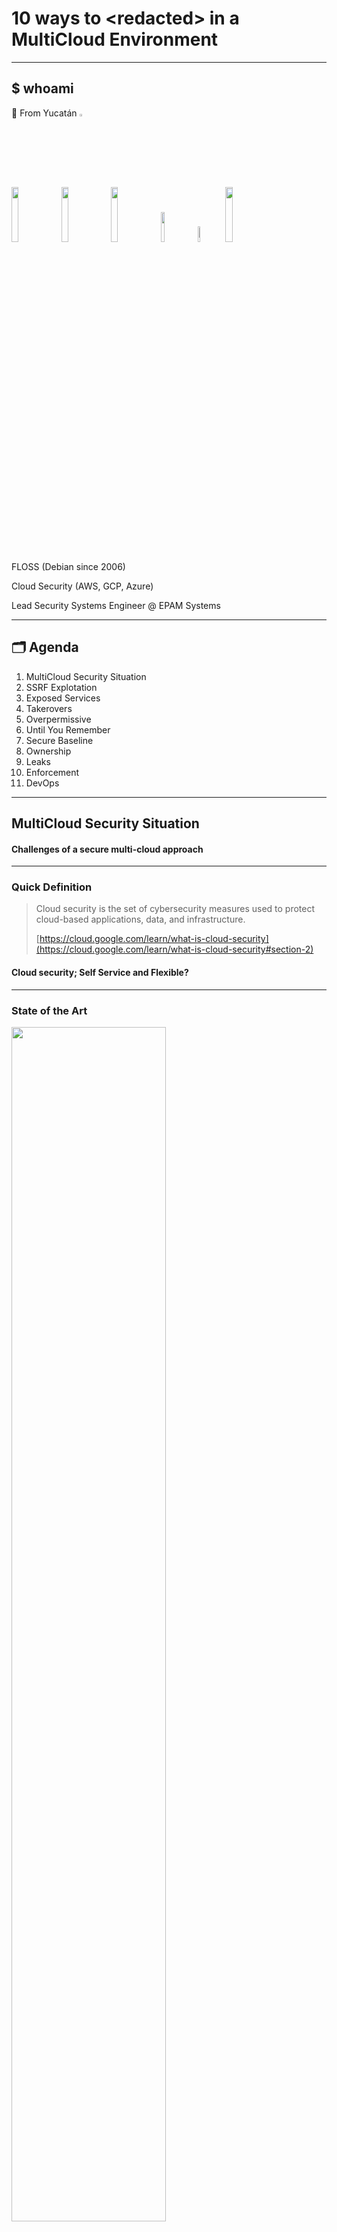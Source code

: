 <!-- .slide: data-background="./_assets/img/bg.png"; data-state="hide-menubar"; -->
# 10 ways to \<redacted\> in a MultiCloud Environment

---
<!-- .slide: data-state="hide-menubar"; -->
## $ whoami

<div> 👋 From Yucatán <img src="./_assets/img/bandera.jpg" alt="bandera de la hermana republica :v" width="3%" height="auto"><BR><img src="./_assets/img/tacos.jpg" alt="" width="15%" height="auto"> <img src="./_assets/img/playa.jpg" alt="" width="15%" height="auto"> <img src="./_assets/img/ceviche.jpg" alt="" width="15%" height="auto"> <img src="./_assets/img/mtb.jpg" alt="" width="11%" height="auto"> <img src="./_assets/img/yucatux.jpg" alt="" width="8%" height="auto"> <img src="./_assets/img/chuburna.jpg" alt="" width="15%" height="auto"></div><!-- .element: class="fragment" -->

FLOSS (Debian since 2006) <!-- .element: class="fragment" -->

Cloud Security (AWS, GCP, Azure)</div><!-- .element: class="fragment" -->

Lead Security Systems Engineer @ EPAM Systems <!-- .element: class="fragment" -->


---
<!-- .slide: data-state="hide-menubar"; -->
## 🗂️ Agenda

01. MultiCloud Security Situation<!-- .element: class="animate__flipInX" -->
02. SSRF Explotation<!-- .element: class="animate__flipInX" -->
03. Exposed Services<!-- .element: class="animate__flipInX" -->
04. Takerovers<!-- .element: class="animate__flipInX" -->
05. Overpermissive<!-- .element: class="animate__flipInX" -->
06. Until You Remember<!-- .element: class="animate__flipInX" -->
07. Secure Baseline<!-- .element: class="animate__flipInX" -->
08. Ownership<!-- .element: class="animate__flipInX" -->
09. Leaks<!-- .element: class="animate__flipInX" -->
10. Enforcement<!-- .element: class="animate__flipInX" -->
11. DevOps<!-- .element: class="animate__flipInX" -->


---
<!-- .slide: data-background="./_assets/img/bg.png"; data-state="hide-menubar"; data-name="Intro"; -->
## MultiCloud Security Situation

#### Challenges of a secure multi-cloud approach


---
### Quick Definition

> Cloud security is the set of cybersecurity measures used to protect cloud-based applications, data, and infrastructure.
>
> [https://cloud.google.com/learn/what-is-cloud-security](https://cloud.google.com/learn/what-is-cloud-security#section-2)

#### Cloud security;  <!-- .element: class="fragment" --> **Self Service**  <!-- .element: class="fragment highlight-blue" --> and **Flexible**?  <!-- .element: class="fragment highlight-blue" -->


---
<!-- .slide: data-background="./_assets/img/rocket-bug.webp"; data-background-size="10%"; data-background-position="5% 15%"; -->
### State of the Art

<img src="./img/current-state.png" width="70%" height="auto">

Source: [Current state of Cloud Security, CSHub 2023](https://www.cshub.com/cloud/reports/the-future-of-cloud-security)
<!-- .element: style="text-align: right;"-->


---
### Cloud Service Providers vs Misconfigurations

#### Why are we still failing so often?

[https://cloud.google.com/blog/products/identity-security/automatically-disabling-leaked-service-account-keys-what-you-need-to-know](https://cloud.google.com/blog/products/identity-security/automatically-disabling-leaked-service-account-keys-what-you-need-to-know)<!-- .element: class="fragment" -->

[https://docs.aws.amazon.com/securityhub/latest/userguide/fsbp-standard.html](https://docs.aws.amazon.com/securityhub/latest/userguide/fsbp-standard.html)<!-- .element: class="fragment" -->


---
#### Hey redteam

[https://hacktodef.com/addressed-aws-defaults-risks-oidc-terraform-and-anonymous-to-administratoraccess](https://hacktodef.com/addressed-aws-defaults-risks-oidc-terraform-and-anonymous-to-administratoraccess)

[https://unit42.paloaltonetworks.com/large-scale-cloud-extortion-operation/](https://unit42.paloaltonetworks.com/large-scale-cloud-extortion-operation/)

[https://ramimac.me/poisoning-ssm-command-docs](https://ramimac.me/poisoning-ssm-command-docs)

[https://dagrz.com/writing/aws-security/hacking-github-aws-oidc/](https://dagrz.com/writing/aws-security/hacking-github-aws-oidc/)

[https://www.scmagazine.com/news/critical-vulnerabilities-in-6-aws-services-disclosed-at-black-hat-usa](https://www.scmagazine.com/news/critical-vulnerabilities-in-6-aws-services-disclosed-at-black-hat-usa)

[https://medium.com/@adammesser_51095/cloud-digital-forensics-and-incident-response-aws-iam-privilege-escalation-leads-to-ec2-2d787a4e99a7](https://medium.com/@adammesser_51095/cloud-digital-forensics-and-incident-response-aws-iam-privilege-escalation-leads-to-ec2-2d787a4e99a7)

[https://blog.richardfan.xyz/2024/08/02/reusable-workflow-is-good-until-you-realize-your-identity-is-also-reusable-by-anyone.html ](https://blog.richardfan.xyz/2024/08/02/reusable-workflow-is-good-until-you-realize-your-identity-is-also-reusable-by-anyone.html )

[https://github.com/RyanJarv/awesome-cloud-sec](https://github.com/RyanJarv/awesome-cloud-sec)


---
<!-- .slide: data-background="./_assets/img/bg.png"; data-state="hide-menubar"; data-name="SSRF"; -->
## SSRF Explotation

#### 169.254.169.254, are you there?<!-- .element: class="fragment animate__flipInX" -->


---
### Server-Side Request Forgery

<div id="left">

#### Which types of applications are vulnerable?

- Profile image loaders (often allowing users to specify a URL)
- Webhook services & external data processors
- PDF generators
- Unrestricted file uploads (via an XML file for example)
- CORS proxies (used to bypass CORS browser restrictions)
- Request header processing (such as the Host or X-Forwarded-For request header)

Source: https://blog.intigriti.com/hacking-tools/ssrf-a-complete-guide-to-exploiting-advanced-ssrf-vulnerabilities

</div>

<div id="right">

![SSRF](./img/ssrf.png)

</div>


---
### Abusing SSRF in ...

#### AWS, GCP, Azure, Docker, Rancher, K8s, Alibaba, Digital Ocean, IBM Cloud, etc ...

<div id="left">

![SSRF ECS](./img/ssrf-aws1.png)

Source: https://github.com/swisskyrepo/PayloadsAllTheThings/blob/master/Server%20Side%20Request%20Forgery/README.md#ssrf-url-for-cloud-instances

</div>

<div id="right">

![SSRF url](./img/ssrf-aws2.png)

</div>


---
### AWS EC2 Protection

#### Enable IMDSv2

> Note that if the EC2 instance is enforcing IMDSv2, according to the docs, the response of the PUT request will have a hop limit of 1, making impossible to access the EC2 metadata from a container inside the EC2 instance.
> 
> Moreover, IMDSv2 will also block requests to fetch a token that include the X-Forwarded-For header. This is to prevent misconfigured reverse proxies from being able to access it.

Source: https://docs.aws.amazon.com/AWSEC2/latest/UserGuide/instance-metadata-v2-how-it-works.html


---
<!-- .slide: data-background="./_assets/img/bg.png"; data-state="hide-menubar"; data-name="Exposed Services"; -->
## Exposed Services

#### Public buckets and more!<!-- .element: class="fragment animate__flipInX"  -->


---
### Behind public storage...

#### Many cloud services are public 

- Anyone can invoke my function?
- The image registries should be open?
- Anyone can publish/subscribe to your queue?
- Backups, snapshots can be wide open by mistake...

[https://github.com/SummitRoute/aws_exposable_resources](https://github.com/SummitRoute/aws_exposable_resources)


---
### Perform an inventory

#### Verify the configuration of each resource. 

Verification can be tedious, use automation tools to detect misconfigurations (static based like checkov, trivy, semgrep) or dynamic based on roles.

More info: https://cloud.hacktricks.xyz/pentesting-cloud/pentesting-cloud-methodology


---
<!-- .slide: data-background="./_assets/img/bg.png"; data-state="hide-menubar"; data-name="Takeovers"; -->
## Takerovers

#### Sorry, that was yours? :D<!-- .element: class="fragment animate__flipInX" -->


---
### You lease/delete an IP or a domain, but still has references

AWS S3 bucket  takeover
[https://infosecwriteups.com/aws-s3-subdomain-takeover-79d705cc3553](https://infosecwriteups.com/aws-s3-subdomain-takeover-79d705cc3553)

AWS EIP takeover
[https://zonduu.medium.com/the-secrets-behind-ec2-takeovers-706af7dfe86](https://zonduu.medium.com/the-secrets-behind-ec2-takeovers-706af7dfe86)

GCP Storage takeover (and more)
[https://hackerone.com/reports/1398706](https://hackerone.com/reports/1398706)


---
![SOAR](./img/eventdriven.png)

[https://aws.amazon.com/blogs/security/automated-response-and-remediation-with-aws-security-hub/](https://aws.amazon.com/blogs/security/automated-response-and-remediation-with-aws-security-hub/)


---
<!-- .slide: data-background="./_assets/img/bg.png"; data-state="hide-menubar"; data-name="Overpermissive"; -->
## Overpermissive

#### \*:\*<!-- .element: class="fragment animate__flipInX"  -->


---
### ConfusedFunction
#### Default SA is too powerful

This default Cloud Build service account gives the user excessive permissions. An attacker who gains access to create or update a Cloud Function can take advantage of the function’s deployment process to escalate privileges to the default Cloud Build service account.

The attacker could leverage the high privileges of the default Cloud Build service account in other GCP services that are created when a Cloud Function is created or updated, including Cloud Storage, and Artifact Registry or Container Registry.

Source: https://www.tenable.com/blog/confusedfunction-a-privilege-escalation-vulnerability-impacting-gcp-cloud-functions


---
### What about ReadOnlyAccess?

- cognito-identity:GetCredentialsForIdentity – Grants permission to return credentials for the provided identity ID. 
- cognito-identity:GetOpenIdToken – Grants permission to get an OpenID token, using a known Cognito ID. 
- cognito-identity:GetOpenIdTokenForDeveloperIdentity – Grants permission to register (or retrieve) a Cognito IdentityId and an OpenID Connect token for a user authenticated by your backend authentication process. 
- cognito-idp:GetSigningCertificate – Returns the signing certificate. 
- connect:GetFederationToken – Grants permission to federate into an Amazon Connect instance when using SAML-based authentication for identity management. 
- ec2:GetPasswordData – Grants permission to retrieve the encrypted administrator password for a running Windows instance. 
- ecr:GetAuthorizationToken – Grants permission to retrieve a token that is valid for a specified registry for 12 hours. 
- gamelift:GetInstanceAccess – Grants permission to request remote access to a specified fleet instance. 
- s3:GetObject – Grants permission to retrieve objects from Amazon S3. 
- ssm:GetParameter – Grants permission to view information about a specified parameter. 
- ssm:GetParameters – Grants permission to view information about multiple specified parameters. 
- ssm:GetParametersByPath – Grants permission to view information about parameters in a specified hierarchy. 
- sts:GetSessionToken – Grants permission to obtain a set of temporary security credentials (consisting of an access key ID, a secret access key, and a security token) for an AWS account or IAM user. 

[https://www.sidechannel.blog/en/unwanted-permissions-that-may-impact-security-when-using-the-readonlyaccess-policy-in-aws/](https://www.sidechannel.blog/en/unwanted-permissions-that-may-impact-security-when-using-the-readonlyaccess-policy-in-aws/)


---
### Least Privilege

Don't go forward to "*", start with some Get or List, if apply.

Use conditionals (AWS)

Create custom roles (GCP)


[https://repost.aws/knowledge-center/sqs-access-policy-least-privilege](https://repost.aws/knowledge-center/sqs-access-policy-least-privilege)
[https://aquasecurity.github.io/tfsec/v1.0.0/checks/aws/iam/no-policy-wildcards/ ](https://aquasecurity.github.io/tfsec/v1.0.0/checks/aws/iam/no-policy-wildcards/ )


---
<!-- .slide: data-background="./_assets/img/bg.png"; data-state="hide-menubar"; data-name="Until"; -->
## Until You Remember

#### Used 450 days ago. 800 days old.<!-- .element: class="fragment animate__flipInX" -->


---
### When was your last IAM Audit, Cloud Clean Up?

<div id="left">

- Define an acceptable time of usage

- Remove console access if not needed
- Remove unused API keys
- Not used? Remove the account

- Remove roles that trusted by external sources if they are not used

- Remove accounts, projects or subscriptions you don’t use

- Verify the activity of the roles, is normal?
- Service accounts are normal?

- Are all the API calls normal? 
- Which is the most wanted API call? 
- Times for spikes are related to your operations?

</div>

<div id="right">

![IAM Audit](./img/iam-audit.png)

[https://aws.amazon.com/blogs/security/how-to-automate-the-review-and-validation-of-permissions-for-users-and-groups-in-aws-iam-identity-center/](https://aws.amazon.com/blogs/security/how-to-automate-the-review-and-validation-of-permissions-for-users-and-groups-in-aws-iam-identity-center/)

</div>


---
<!-- .slide: data-background="./_assets/img/bg.png"; data-state="hide-menubar"; data-name="Secure Baseline"; -->
## Secure Baseline

#### Copy & Paste<!-- .element: class="fragment animate__flipInX"  -->


---
### How are your accounts, projects and subscriptions created?

- Security service accounts
- Breaking glass scenario
- Hardening
- Monitoring
- Evaluate one, fix multiple
- Made security easy to adopt at Org Level
- Defines a base cost for security


---
<!-- .slide: data-background="./_assets/img/bg.png"; data-state="hide-menubar"; data-name="Ownership"; -->
## Ownership

#### He/She is not working at the company anymore.<!-- .element: class="fragment animate__flipInX" -->


---
### When things goes wrong? Who we are gonna call?

- Metadata
  - Project
  - Service
  - Owners
  - Team
  - Env
  - Etc..

- Problems
  - AWS Tags vs GCP Labels
  - Operations vs Developers
  - Communication channels


---
<!-- .slide: data-background="./_assets/img/bg.png"; data-state="hide-menubar"; data-name="Leaks"; -->
## Leaks

#### Oh no ...<!-- .element: class="fragment animate__flipInX" -->


---
![Fishing](./img/fishing.png)

[https://aws.amazon.com/blogs/security/how-to-detect-suspicious-activity-in-your-aws-account-by-using-private-decoy-resources/](https://aws.amazon.com/blogs/security/how-to-detect-suspicious-activity-in-your-aws-account-by-using-private-decoy-resources/)


---
<!-- .slide: data-background="./_assets/img/bg.png"; data-state="hide-menubar"; data-name="Enforcement"; -->
## Enforcement

#### Cloud security policies everywhere<!-- .element: class="fragment animate__flipInX"  -->


---
### They call it: Killer Bot

Detect changes on the environments, cross the cloud or inner the cloud. Someone tried to spin up a new instance without following the business practices or a new bucket is exposed without an explanation.

Destroy them, disable them, avoid the risk while is sooner and sent the team owner a notification with the explanation.

Detection could happen during a code change (PR) or during the interaction in the console (live)

More info: https://github.com/hysnsec/awesome-policy-as-code


---
<!-- .slide: data-background="./_assets/img/bg.png"; data-state="hide-menubar"; data-name="DevOps"; -->
## DevOps

#### R.O.S.I.<!-- .element: class="fragment animate__flipInX" -->


---
### DevSecOps is a cultural reminder that security is always there.


---
<!-- .slide: data-state="hide-menubar"; -->
## Thank you!
#### Questions?

![#deadbeef](./img/end.png)<!-- .element style="border: 0; background: None; box-shadow: None" width="72%" -->
